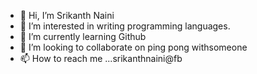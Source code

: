 - 👋 Hi, I’m Srikanth Naini
- 👀 I’m interested in writing programming languages.
- 🌱 I’m currently learning Github
- 💞️ I’m looking to collaborate on ping pong withsomeone
- 📫 How to reach me ...srikanthnaini@fb

